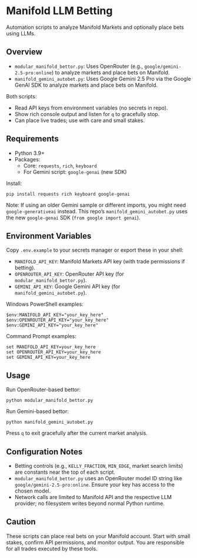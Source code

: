 # Manifold LLM Betting

Automation scripts to analyze Manifold Markets and optionally place bets using LLMs.

## Overview
- `modular_manifold_bettor.py`: Uses OpenRouter (e.g., `google/gemini-2.5-pro:online`) to analyze markets and place bets on Manifold.
- `manifold_gemini_autobet.py`: Uses Google Gemini 2.5 Pro via the Google GenAI SDK to analyze markets and place bets on Manifold.

Both scripts:
- Read API keys from environment variables (no secrets in repo).
- Show rich console output and listen for `q` to gracefully stop.
- Can place live trades; use with care and small stakes.

## Requirements
- Python 3.9+
- Packages:
  - Core: `requests`, `rich`, `keyboard`
  - For Gemini script: `google-genai` (new SDK)

Install:
```
pip install requests rich keyboard google-genai
```

Note: If using an older Gemini sample or different imports, you might need `google-generativeai` instead. This repo’s `manifold_gemini_autobet.py` uses the new `google-genai` SDK (`from google import genai`).

## Environment Variables
Copy `.env.example` to your secrets manager or export these in your shell:
- `MANIFOLD_API_KEY`: Manifold Markets API key (with trade permissions if betting).
- `OPENROUTER_API_KEY`: OpenRouter API key (for `modular_manifold_bettor.py`).
- `GEMINI_API_KEY`: Google Gemini API key (for `manifold_gemini_autobet.py`).

Windows PowerShell examples:
```
$env:MANIFOLD_API_KEY="your_key_here"
$env:OPENROUTER_API_KEY="your_key_here"
$env:GEMINI_API_KEY="your_key_here"
```

Command Prompt examples:
```
set MANIFOLD_API_KEY=your_key_here
set OPENROUTER_API_KEY=your_key_here
set GEMINI_API_KEY=your_key_here
```

## Usage
Run OpenRouter-based bettor:
```
python modular_manifold_bettor.py
```

Run Gemini-based bettor:
```
python manifold_gemini_autobet.py
```

Press `q` to exit gracefully after the current market analysis.

## Configuration Notes
- Betting controls (e.g., `KELLY_FRACTION`, `MIN_EDGE`, market search limits) are constants near the top of each script.
- `modular_manifold_bettor.py` uses an OpenRouter model ID string like `google/gemini-2.5-pro:online`. Ensure your key has access to the chosen model.
- Network calls are limited to Manifold API and the respective LLM provider; no filesystem writes beyond normal Python runtime.

## Caution
These scripts can place real bets on your Manifold account. Start with small stakes, confirm API permissions, and monitor output. You are responsible for all trades executed by these tools.

